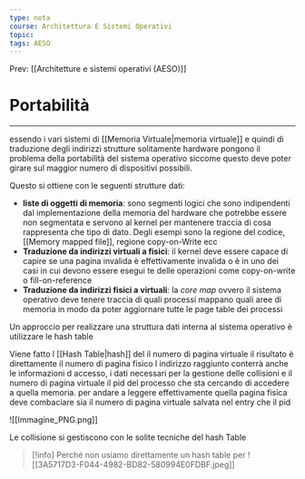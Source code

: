 ```yaml
---
type: nota
course: Architettura E Sistemi Operativi
topic: 
tags: AESO
---
```


Prev: [[Architetture e sistemi operativi (AESO)]]

# Portabilità
---

essendo i vari sistemi di [[Memoria Virtuale|memoria virtuale]] e quindi di traduzione degli indirizzi strutture solitamente hardware pongono il problema della portabilità del sistema operativo siccome questo deve poter girare sul maggior numero di dispositivi possibili.

Questo si ottiene con le seguenti strutture dati:

- **liste di oggetti di memoria**: sono segmenti logici che sono indipendenti dal implementazione della memoria del hardware che potrebbe essere non segmentata e servono al kernel per mantenere traccia di cosa rappresenta che tipo di dato. Degli esempi sono la regione del codice, [[Memory mapped file]], regione copy-on-Write ecc
- **Traduzione da indirizzi virtuali a fisici**: il kernel deve essere capace di capire se una pagina invalida è effettivamente invalida o è in uno dei casi in cui devono essere esegui te delle operazioni come copy-on-write o fill-on-reference
- **Traduzione da indirizzi fisici a virtuali**: la *core map* ovvero il sistema operativo deve tenere traccia di quali processi mappano quali aree di memoria in modo da poter aggiornare tutte le page table dei processi

Un approccio per realizzare una struttura dati interna al sistema operativo è utilizzare le hash table

Viene fatto l [[Hash Table|hash]] del  il numero di pagina virtuale il risultato è direttamente il numero di pagina fisico l indirizzo raggiunto conterrà anche le informazioni d accesso, i dati necessari per la gestione delle collisioni e il numero di pagina virtuale il pid del processo che sta cercando di accedere a quella memoria. per andare a leggere effettivamente quella pagina fisica deve combaciare sia il numero di pagina virtuale salvata nel entry che il pid

![[Immagine_PNG.png]]

Le collisione si gestiscono con le solite tecniche  del hash Table

> [!info]
Perché non usiamo direttamente un hash table per
>![[3A5717D3-F044-4982-BD82-580994E0FDBF.jpeg]]

